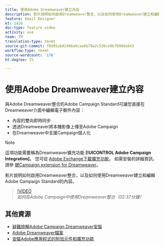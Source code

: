 ```yaml
---
title: 使用Adobe Dreamweaver建立內容
description: 影片說明如何啟用Dreamweaver整合，以及如何使用Dreamweaver建立和編輯Adobe Campaign Standard的內容。
feature: Email Designer
kt: 1420
doc-type: feature video
activity: use
team: TM
translation-type: tm+mt
source-git-commit: f0d95ab02496a9caa6b79a2c536ce9b7090da943
workflow-type: tm+mt
source-wordcount: '176'
ht-degree: 1%

---
```



# 使用Adobe Dreamweaver建立內容

與Adobe Dreamweaver整合的Adobe Campaign Standard可讓您直接在Dreamweaver介面中編輯電子郵件內容：

* 內容的雙向即時同步
* 透過Dreamweaver將本機影像上傳至Adobe Campaign
* 在Dreamweaver中支援Campaign個人化

>[!NOTE]
>
>這項功能需要稱為Dreamweaver擴充功能 **[!UICONTROL Adobe Campaign Integration]**。 您可從 [Adobe Exchange下載擴充功能](https://exchange.adobe.com/creativecloud.html#search)。 如需安裝的詳細資訊，請參 [閱Campaign extension for Dreamweaver](https://helpx.adobe.com/dreamweaver/using/working-with-dreamweaver-and-campaign.html)。

影片說明如何啟用Dreamweaver整合，以及如何使用Dreamweaver建立和編輯Adobe Campaign Standard的內容。

>[!VIDEO](https://video.tv.adobe.com/v/23121?quality=12)
*如何在Adobe Campaign中使用Dreamweaver整合（02:37分鐘）*

## 其他資源

* [疑難排解Adobe Campaign Dreamweaver安裝](https://helpx.adobe.com/dreamweaver/kb/dreamweaver-campaign-integration-issue.html)
* [Adobe Dreamweaver檔案](https://helpx.adobe.com/dreamweaver/using/working-with-dreamweaver-and-campaign.html)
* [安裝Adobe應用程式的附加元件和擴充功能](https://helpx.adobe.com/creative-cloud/kb/installingextensionsandaddons.html)
